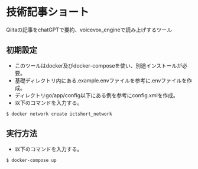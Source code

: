 # 技術記事ショート
Qiitaの記事をchatGPTで要約、voicevox_engineで読み上げするツール
## 初期設定
 - このツールはdocker及びdocker-composeを使い、別途インストールが必要。
 - 基礎ディレクトリ内にある.example.envファイルを参考に.envファイルを作成。
 - ディレクトリgo/app/config以下にある例を参考にconfig.xmlを作成。
 - 以下のコマンドを入力する。
```
$ docker network create ictshort_network
```
## 実行方法
 - 以下のコマンドを入力する。
```
$ docker-compose up
```
